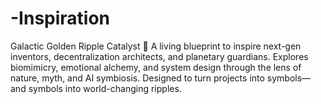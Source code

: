 # -Inspiration
Galactic Golden Ripple Catalyst 🌌 A living blueprint to inspire next-gen inventors, decentralization architects, and planetary guardians. Explores biomimicry, emotional alchemy, and system design through the lens of nature, myth, and AI symbiosis. Designed to turn projects into symbols—and symbols into world-changing ripples.
